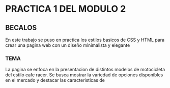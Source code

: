 # PRACTICA 1 DEL MODULO 2

## BECALOS
En este trabajo se puso en practica los estilos basicos de CSS y HTML para crear una pagina web con un diseño minimalista y elegante

### TEMA 
La pagina se enfoca en la presentacion de distintos modelos de motocicleta del estilo cafe racer. Se busca mostrar la variedad de opciones disponibles en el mercado y destacar las caracteristicas de